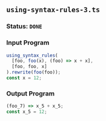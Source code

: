 ## `using-syntax-rules-3.ts`

### Status: `DONE`

### Input Program

```typescript
using_syntax_rules(
  [foo, foo(x), (foo) => x + x],
  [foo, foo, x]
).rewrite(foo(foo));
const x = 12;
```

### Output Program

```typescript
(foo_7) => x_5 + x_5;
const x_5 = 12;
```

